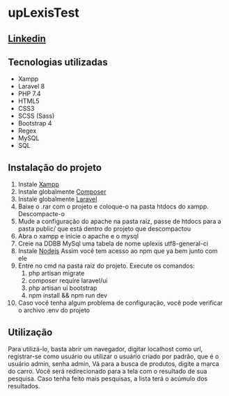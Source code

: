 # upLexisTest

## [Linkedin](http://www.linkedin.com/in/nicolas-yomaha)

## Tecnologias utilizadas

* Xampp
* Laravel 8
* PHP 7.4
* HTML5
* CSS3 
* SCSS (Sass)
* Bootstrap 4
* Regex
* MySQL
* SQL

## Instalação do projeto

1. Instale [Xampp](https://www.apachefriends.org/es/index.html)
1. Instale globalmente [Composer](https://getcomposer.org)
1. Instale globalmente [Laravel](https://laravel.com/docs/8.x#initial-configuration) 
1. Baixe o .rar com o projeto e coloque-o na pasta htdocs do xampp. Descompacte-o
1. Mude a configuração do apache na pasta raiz, passe de htdocs para a pasta public/ que está dentro do projeto que descompactou
1. Abra o xampp e inicie o apache e o mysql
1. Creie na DDBB MySql uma tabela de nome uplexis utf8-general-ci
1. Instale [Nodejs](https://nodejs.org) Assim você tem acesso ao npm que ya bem junto com ele
1. Entre no cmd na pasta raiz do projeto. Execute os comandos: 
    1. php artisan migrate
    1. composer require laravel/ui
    1. php artisan ui bootstrap
    1. npm install && npm run dev
1. Caso você tenha algum problema de configuração, você pode verificar o archivo .env do projeto

## Utilização

Para utilizá-lo, basta abrir um navegador, digitar localhost como url, registrar-se como usuário ou utilizar o usuário criado por padrão, que é o usuário admin, senha admin, Vá para a busca de produtos, digite a marca do carro. Você será redirecionado para a tela com o resultado de sua pesquisa. Caso tenha feito mais pesquisas, a lista terá o acúmulo dos resultados.
